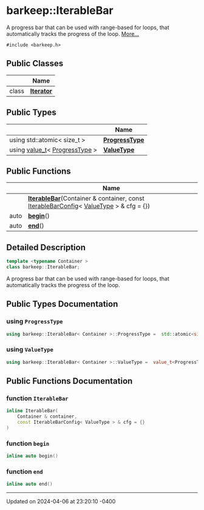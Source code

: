 # barkeep::IterableBar


A progress bar that can be used with range-based for loops, that automatically tracks the progress of the loop.  [More...](#detailed-description)


`#include <barkeep.h>`

## Public Classes

<span class="api-table">

|                | Name           |
| -------------- | -------------- |
| class | **[Iterator](api/Classes/classbarkeep_1_1_iterable_bar_1_1_iterator.md)**  |


</span>

## Public Types

<span class="api-table">

|                | Name           |
| -------------- | -------------- |
| <span class="codey">using std::atomic< size_t > </span>| <span class="codey">**[ProgressType](api/Classes/classbarkeep_1_1_iterable_bar.md#using-progresstype)** </span> |
| <span class="codey">using [value_t](api/Namespaces/namespacebarkeep.md#using-value_t)< [ProgressType](api/Classes/classbarkeep_1_1_iterable_bar.md#using-progresstype) > </span>| <span class="codey">**[ValueType](api/Classes/classbarkeep_1_1_iterable_bar.md#using-valuetype)** </span> |


</span>

## Public Functions

<span class="api-table">

|                | Name           |
| -------------- | -------------- |
| <span class="codey"> </span>|  <span class="codey">  **[IterableBar](api/Classes/classbarkeep_1_1_iterable_bar.md#function-iterablebar)**(Container & container, const [IterableBarConfig](api/Classes/structbarkeep_1_1_iterable_bar_config.md)< [ValueType](api/Classes/classbarkeep_1_1_iterable_bar.md#using-valuetype) > & cfg = {})</span> |
| <span class="codey"> auto </span>|  <span class="codey">  **[begin](api/Classes/classbarkeep_1_1_iterable_bar.md#function-begin)**()</span> |
| <span class="codey"> auto </span>|  <span class="codey">  **[end](api/Classes/classbarkeep_1_1_iterable_bar.md#function-end)**()</span> |


</span>

## Detailed Description

```cpp
template <typename Container >
class barkeep::IterableBar;
```

A progress bar that can be used with range-based for loops, that automatically tracks the progress of the loop. 
## Public Types Documentation

### using `ProgressType`

```cpp
using barkeep::IterableBar< Container >::ProgressType =  std::atomic<size_t>;
```


### using `ValueType`

```cpp
using barkeep::IterableBar< Container >::ValueType =  value_t<ProgressType>;
```


## Public Functions Documentation

### function `IterableBar`

```cpp
inline IterableBar(
    Container & container,
    const IterableBarConfig< ValueType > & cfg = {}
)
```


### function `begin`

```cpp
inline auto begin()
```


### function `end`

```cpp
inline auto end()
```


-------------------------------

Updated on 2024-04-06 at 23:20:10 -0400